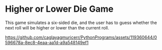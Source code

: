 # Higher or Lower Die Game
This game simulates a six-sided die, and the user has to guess whether the next roll will be higher or lower than the current roll.

https://github.com/caglayagmuricerr/PythonPrograms/assets/119360644/0596678a-8ec8-4eaa-aa1d-a9a548149ef1

